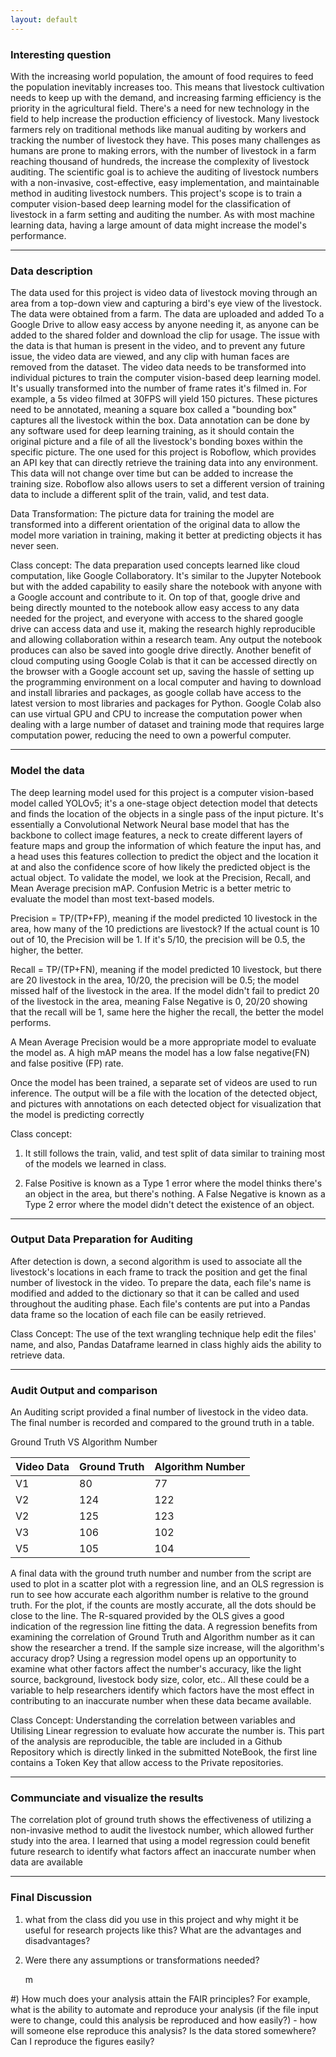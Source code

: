 ```yaml
---
layout: default
---
```






### Interesting question 

With the increasing world population, the amount of food requires to feed the population inevitably increases too. This means that livestock cultivation needs to keep up with the demand, and increasing farming efficiency is the priority in the agricultural field. There's a need for new technology in the field to help increase the production efficiency of livestock. Many livestock farmers rely on traditional methods like manual auditing by workers and tracking the number of livestock they have. This poses many challenges as humans are prone to making errors, with the number of livestock in a farm reaching thousand of hundreds, the increase the complexity of livestock auditing. The scientific goal is to achieve the auditing of livestock numbers with a non-invasive, cost-effective, easy implementation, and maintainable method in auditing livestock numbers. This project's scope is to train a computer vision-based deep learning model for the classification of livestock in a farm setting and auditing the number. As with most machine learning data, having a large amount of data might increase the model's performance.

* * *
### Data description

The data used for this project is video data of livestock moving through an area from a top-down view and capturing a bird's eye view of the livestock. The data were obtained from a farm. The data are uploaded and added To a Google Drive to allow easy access by anyone needing it, as anyone can be added to the shared folder and download the clip for usage. The issue with the data is that human is present in the video, and to prevent any future issue, the video data are viewed, and any clip with human faces are removed from the dataset. The video data needs to be transformed into individual pictures to train the computer vision-based deep learning model. It's usually transformed into the number of frame rates it's filmed in. For example, a 5s video filmed at 30FPS will yield 150 pictures. These pictures need to be annotated, meaning a square box called a "bounding box" captures all the livestock within the box. Data annotation can be done by any software used for deep learning training, as it should contain the original picture and a file of all the livestock's bonding boxes within the specific picture. The one used for this project is Roboflow, which provides an API key that can directly retrieve the training data into any environment. This data will not change over time but can be added to increase the training size. Roboflow also allows users to set a different version of training data to include a different split of the train, valid, and test data. 


Data Transformation: The picture data for training the model are transformed into a different orientation of the original data to allow the model more variation in training, making it better at predicting objects it has never seen. 


Class concept: The data preparation used concepts learned like cloud computation, like Google Collaboratory. It's similar to the Jupyter Notebook but with the added capability to easily share the notebook with anyone with a Google account and contribute to it. On top of that, google drive and being directly mounted to the notebook allow easy access to any data needed for the project, and everyone with access to the shared google drive can access data and use it, making the research highly reproducible and allowing collaboration within a research team. Any output the notebook produces can also be saved into google drive directly. Another benefit of cloud computing using Google Colab is that it can be accessed directly on the browser with a Google account set up, saving the hassle of setting up the programming environment on a local computer and having to download and install libraries and packages, as google collab have access to the latest version to most libraries and packages for Python. Google Colab also can use virtual GPU and CPU to increase the computation power when dealing with a large number of dataset and training mode that requires large computation power, reducing the need to own a powerful computer. 

* * *

### Model the data

The deep learning model used for this project is a computer vision-based model called YOLOv5; it's a one-stage object detection model that detects and finds the location of the objects in a single pass of the input picture. It's essentially a Convolutional Network Neural base model that has the backbone to collect image features, a neck to create different layers of feature maps and group the information of which feature the input has, and a head uses this features collection to predict the object and the location it at and also the confidence score of how likely the predicted object is the actual object. To validate the model, we look at the Precision, Recall, and Mean Average precision mAP. Confusion Metric is a better metric to evaluate the model than most text-based models. 

Precision = TP/(TP+FP), meaning if the model predicted 10 livestock in the area, how many of the 10 predictions are livestock? If the actual count is 10 out of 10, the Precision will be 1. If it's 5/10, the precision will be 0.5, the higher, the better. 

Recall = TP/(TP+FN), meaning if the model predicted 10 livestock, but there are 20 livestock in the area, 10/20, the precision will be 0.5; the model missed half of the livestock in the area. If the model didn't fail to predict 20 of the livestock in the area, meaning False Negative is 0, 20/20 showing that the recall will be 1, same here the higher the recall, the better the model performs. 

A Mean Average Precision would be a more appropriate model to evaluate the model as. A  high mAP means the model has a low false negative(FN) and false positive (FP) rate. 

Once the model has been trained, a separate set of videos are used to run inference. The output will be a file with the location of the detected object, and pictures with annotations on each detected object for visualization that the model is predicting correctly 

Class concept: 

1) It still follows the train, valid, and test split of data similar to training most of the models we learned in class.

2) False Positive is known as a Type 1 error where the model thinks there's an object in the area, but there's nothing. A False Negative is known as a Type 2 error where the model didn't detect the existence of an object. 

* * *

### Output Data Preparation for Auditing

After detection is down, a second algorithm is used to associate all the livestock's locations in each frame to track the position and get the final number of livestock in the video. To prepare the data, each file's name is modified and added to the dictionary so that it can be called and used throughout the auditing phase. Each file's contents are put into a Pandas data frame so the location of each file can be easily retrieved. 

Class Concept: The use of the text wrangling technique help edit the files' name, and also, Pandas Dataframe learned in class highly aids the ability to retrieve data. 

* * *

### Audit Output and comparison
An Auditing script provided a final number of livestock in the video data. The final number is recorded and compared to the ground truth in a table. 

Ground Truth VS Algorithm Number

| Video Data   | Ground Truth | Algorithm Number |
|:-------------|:-------------|:-----------------|
| V1           | 80           | 77               |
| V2           | 124          | 122              |
| V2           | 125          | 123              |
| V3           | 106          | 102              |
| V5           | 105          | 104              |

A final data with the ground truth number and number from the script are used to plot in a scatter plot with a regression line, and an OLS regression is run to see how accurate each algorithm number is relative to the ground truth. For the plot, if the counts are mostly accurate, all the dots should be close to the line. The R-squared provided by the OLS gives a good indication of the regression line fitting the data. A regression benefits from examining the correlation of Ground Truth and Algorithm number as it can show the researcher a trend. If the sample size increase, will the algorithm's accuracy drop? Using a regression model opens up an opportunity to examine what other factors affect the number's accuracy, like the light source, background, livestock body size, color, etc.. All these could be a variable to help researchers identify which factors have the most effect in contributing to an inaccurate number when these data became available.

Class Concept: Understanding the correlation between variables and Utilising Linear regression to evaluate how accurate the number is. This part of the analysis are reproducible, the table are included in a Github Repository which is directly linked in the submitted NoteBook, the first line contains a Token Key that allow access to the Private repositories.

* * *

### Communciate and visualize the results

The correlation plot of ground truth shows the effectiveness of utilizing a non-invasive method to audit the livestock number, which allowed further study into the area. I learned that using a model regression could benefit future research to identify what factors affect an inaccurate number when data are available 

* * *

### Final Discussion

1) what from the class did you use in this project and why might it be useful for research projects like this?  What are the advantages and disadvantages?  


2) Were there any assumptions or transformations needed? 
   
   m

#) How much does your analysis attain the FAIR principles? For example, what is the ability to automate and reproduce your analysis (if the file input were to change, could this analysis be reproduced and how easily?)  - how will someone else reproduce this analysis?  Is the data stored somewhere?  Can I reproduce the figures easily?



